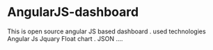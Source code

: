 AngularJS-dashboard
===================
This is open source angular JS based dashboard .  used technologies 
Angular Js 
Jquary 
Float chart . 
JSON 
…. 
